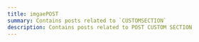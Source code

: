 ```yaml
---
title: imgaePOST
summary: Contains posts related to `CUSTOMSECTION`
description: Contains posts related to POST CUSTOM SECTION
---
```

